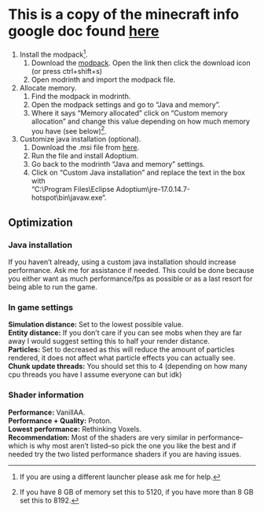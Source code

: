 # This is a copy of the minecraft info google doc found [here](https://docs.google.com/document/d/1aVOYEOftEsvlVb9I2s22hSNT7qydCiJFhffJJZ50Q-k/edit?usp=sharing)

1. Install the modpack[^1].  
   1. Download the [modpack](https://github.com/chocolalatte/Minecraft-Server/blob/main/imports/pack.mrpack). Open the link then click the download icon (or press ctrl+shift+s)  
   2. Open modrinth and import the modpack file.  
2. Allocate memory.  
   1. Find the modpack in modrinth.  
   2. Open the modpack settings and go to “Java and memory”.  
   3. Where it says “Memory allocated” click on “Custom memory allocation” and change this value depending on how much memory you have (see below)[^2].  
3. Customize java installation (optional).  
   1. Download the .msi file from [here](https://adoptium.net/temurin/releases/?version=17&package=jre&arch=x64&os=windows).  
   2. Run the file and install Adoptium.  
   3. Go back to the modrinth “Java and memory” settings.  
   4. Click on “Custom Java installation” and replace the text in the box with  
      “C:\\Program Files\\Eclipse Adoptium\\jre-17.0.14.7-hotspot\\bin\\javaw.exe”.

## Optimization

### Java installation

If you haven’t already, using a custom java installation should increase performance. Ask me for assistance if needed. This could be done because you either want as much performance/fps as possible or as a last resort for being able to run the game.

### In game settings

**Simulation distance:** Set to the lowest possible value.  
**Entity distance:** If you don’t care if you can see mobs when they are far away I would suggest setting this to half your render distance.  
**Particles:** Set to decreased as this will reduce the amount of particles rendered, it does not affect what particle effects you can actually see.  
**Chunk update threads:** You should set this to 4 (depending on how many cpu threads you have I assume everyone can but idk)

### Shader information

**Performance:** VanillAA.  
**Performance \+ Quality:** Proton.  
**Lowest performance:** Rethinking Voxels.  
**Recommendation:** Most of the shaders are very similar in performance–which is why most aren’t listed–so pick the one you like the best and if needed try the two listed performance shaders if you are having issues.

[^1]:  If you are using a different launcher please ask me for help.

[^2]:  If you have 8 GB of memory set this to 5120, if you have more than 8 GB set this to 8192\.
